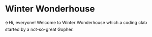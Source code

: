 # Winter Wonderhouse
✈️Hi, everyone! Welcome to Winter Wonderhouse which a coding clab started by a not-so-great Gopher.
